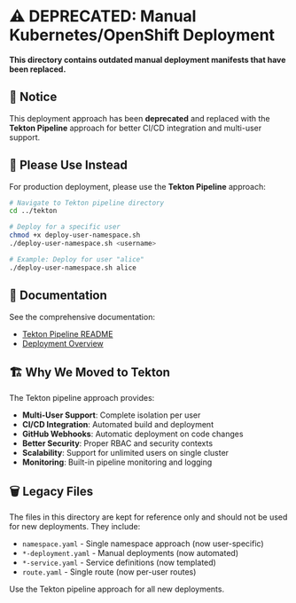# ⚠️ DEPRECATED: Manual Kubernetes/OpenShift Deployment

**This directory contains outdated manual deployment manifests that have been replaced.**

## 🚨 Notice

This deployment approach has been **deprecated** and replaced with the **Tekton Pipeline** approach for better CI/CD integration and multi-user support.

## 🚀 Please Use Instead

For production deployment, please use the **Tekton Pipeline** approach:

```bash
# Navigate to Tekton pipeline directory
cd ../tekton

# Deploy for a specific user
chmod +x deploy-user-namespace.sh
./deploy-user-namespace.sh <username>

# Example: Deploy for user "alice"
./deploy-user-namespace.sh alice
```

## 📖 Documentation

See the comprehensive documentation:
- [Tekton Pipeline README](../tekton/README.md)
- [Deployment Overview](../README.md)

## 🏗️ Why We Moved to Tekton

The Tekton pipeline approach provides:
- **Multi-User Support**: Complete isolation per user
- **CI/CD Integration**: Automated build and deployment
- **GitHub Webhooks**: Automatic deployment on code changes
- **Better Security**: Proper RBAC and security contexts
- **Scalability**: Support for unlimited users on single cluster
- **Monitoring**: Built-in pipeline monitoring and logging

## 🗑️ Legacy Files

The files in this directory are kept for reference only and should not be used for new deployments. They include:
- `namespace.yaml` - Single namespace approach (now user-specific)
- `*-deployment.yaml` - Manual deployments (now automated)
- `*-service.yaml` - Service definitions (now templated)
- `route.yaml` - Single route (now per-user routes)

Use the Tekton pipeline approach for all new deployments. 
